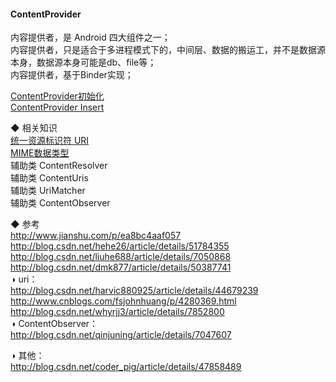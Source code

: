 #### ContentProvider  

内容提供者，是 Android 四大组件之一；  
内容提供者，只是适合于多进程模式下的，中间层、数据的搬运工，并不是数据源本身，数据源本身可能是db、file等；  
内容提供者，基于Binder实现；  

[ContentProvider初始化](function/InitFun.md)  
[ContentProvider  Insert](function/Insert.md)  


◆ 相关知识  
[统一资源标识符 URI](library/URI.md)    
[MIME数据类型](library/MIME.md)    
辅助类 ContentResolver  
辅助类 ContentUris  
辅助类 UriMatcher  
辅助类 ContentObserver  


◆ 参考  
http://www.jianshu.com/p/ea8bc4aaf057  
http://blog.csdn.net/hehe26/article/details/51784355  
http://blog.csdn.net/liuhe688/article/details/7050868  
http://blog.csdn.net/dmk877/article/details/50387741  
◑ uri：  
http://blog.csdn.net/harvic880925/article/details/44679239  
http://www.cnblogs.com/fsjohnhuang/p/4280369.html  
http://blog.csdn.net/whyrjj3/article/details/7852800  
◑ ContentObserver：  
http://blog.csdn.net/qinjuning/article/details/7047607  

◑ 其他：  
http://blog.csdn.net/coder_pig/article/details/47858489  
